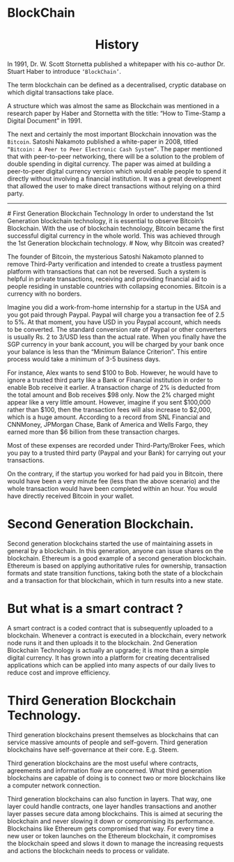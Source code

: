 # BlockChain


# <h1 align="center">History</h1>
In 1991, Dr. W. Scott Stornetta published a whitepaper with his co-author Dr. Stuart Haber to introduce `‘BlockChain’`. 

The term blockchain can be defined as a decentralised, cryptic database on which digital transactions take place.

 A structure which was almost the same as Blockchain was mentioned in a research paper by Haber and Stornetta with the title: “How to Time-Stamp a Digital Document” in 1991.

The next and certainly the most important Blockchain innovation was the ``Bitcoin``. Satoshi Nakamoto published a white-paper in 2008, titled `“Bitcoin: A Peer to Peer Electronic Cash System”`. The paper mentioned that with peer-to-peer networking, there will be a solution to the problem of double spending in digital currency. The paper was aimed at building a peer-to-peer digital currency version which would enable people to spend it directly without involving a financial institution. It was a great development that allowed the user to make direct transactions without relying on a third party.

<hr/>
# First Generation Blockchain Technology
In order to understand the 1st Generation blockchain technology, it is essential to observe Bitcoin’s Blockchain. With the use of blockchain technology, Bitcoin became the first successful digital currency in the whole world.
This was achieved through the 1st Generation blockchain technology.
# Now, why Bitcoin was created?

The founder of Bitcoin, the mysterious Satoshi Nakamoto planned to remove Third-Party verification and intended to create a trustless payment platform with transactions that can not be reversed. Such a system is helpful in private transactions, receiving and providing financial aid to people residing in unstable countries with collapsing economies. Bitcoin is a currency with no borders.

Imagine you did a work-from-home internship for a startup in the USA and you got paid through Paypal. Paypal will charge you a transaction fee of 2.5 to 5%. At that moment, you have USD in you Paypal account, which needs to be converted. The standard conversion rate of Paypal or other converters is usually Rs. 2 to 3/USD less than the actual rate. When you finally have the SGP currency in your bank account, you will be charged by your bank once your balance is less than the “Minimum Balance Criterion”. This entire process would take a minimum of 3-5 business days.

For instance, Alex wants to send $100 to Bob. However, he would have to ignore a trusted third party like a Bank or Financial institution in order to enable Bob receive it earlier. A transaction charge of 2% is deducted from the total amount and Bob receives $98 only. Now the 2% charged might appear like a very little amount. However, imagine if you sent $100,000 rather than $100, then the transaction fees will also increase to $2,000, which is a huge amount. According to a record from SNL Financial and CNNMoney, JPMorgan Chase, Bank of America and Wells Fargo, they earned more than $6 billion from these transaction charges.

Most of these expenses are recorded under Third-Party/Broker Fees, which you pay to a trusted third party (Paypal and your Bank) for carrying out your transactions.

On the contrary, if the startup you worked for had paid you in Bitcoin, there would have been a very minute fee (less than the above scenario) and the whole transaction would have been completed within an hour. You would have directly received Bitcoin in your wallet.

# Second Generation Blockchain.
Second generation blockchains started the use of maintaining assets in general by a blockchain. In this generation, anyone can issue shares on the blockchain. Ethereum is a good example of a second generation blockchain. Ethereum is based on applying authoritative rules for ownership, transaction formats and state transition functions, taking both the state of a blockchain and a transaction for that blockchain, which in turn results into a new state.

# But what is a smart contract ?
A smart contract is a coded contract that is subsequently uploaded to a blockchain. Whenever a contract is executed in a blockchain, every network node runs it and then uploads it to the blockchain.
2nd Generation Blockchain Technology is actually an upgrade; it is more than a simple digital currency. It has grown into a platform for creating decentralised applications which can be applied into many aspects of our daily lives to reduce cost and improve efficiency.

# Third Generation Blockchain Technology.
Third generation blockchains present themselves as blockchains that can service massive amounts of people and self-govern. Third generation blockchains have self-governance at their core. E.g. Steem.

Third generation blockchains are the most useful where contracts, agreements and information flow are concerned. What third generation blockchains are capable of doing is to connect two or more blockchains like a computer network connection.

Third generation blockchains can also function in layers. That way, one layer could handle contracts, one layer handles transactions and another layer passes secure data among blockchains. This is aimed at securing the blockchain and never slowing it down or compromising its performance. Blockchains like Ethereum gets compromised that way. For every time a new user or token launches on the Ethereum blockchain, it compromises the blockchain speed and slows it down to manage the increasing requests and actions the blockchain needs to process or validate.



























